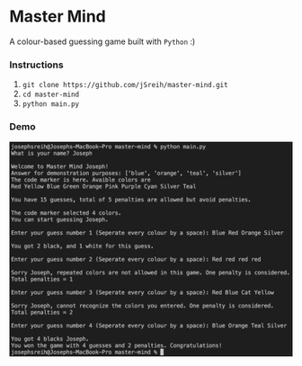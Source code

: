 # Master Mind

A colour-based guessing game built with `Python` :)

### Instructions

1. `git clone https://github.com/jSreih/master-mind.git`
2. `cd master-mind`
3. `python main.py`

### Demo

![alt text](./images/demo.png)